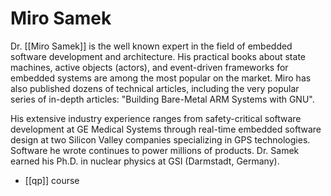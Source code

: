 # Miro Samek

Dr. [[Miro Samek]] is the well known expert in the field of embedded software development and architecture. His practical books about state machines, active objects (actors), and event-driven frameworks for embedded systems are among the most popular on the market. Miro has also published dozens of technical articles, including the very popular series of in-depth articles: "Building Bare-Metal ARM Systems with GNU".

His extensive industry experience ranges from safety-critical software development at GE Medical Systems through real-time embedded software design at two Silicon Valley companies specializing in GPS technologies. Software he wrote continues to power millions of products. Dr. Samek earned his Ph.D. in nuclear physics at GSI (Darmstadt, Germany).

- [[qp]] course
